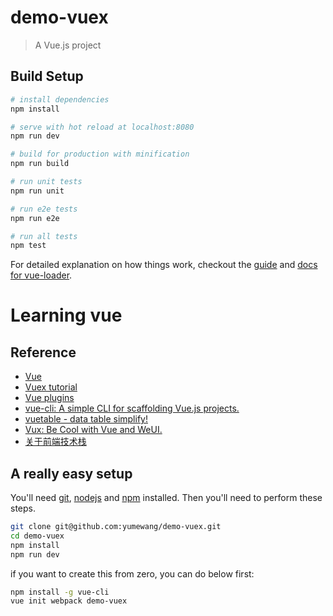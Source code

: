 # demo-vuex

> A Vue.js project

## Build Setup

``` bash
# install dependencies
npm install

# serve with hot reload at localhost:8080
npm run dev

# build for production with minification
npm run build

# run unit tests
npm run unit

# run e2e tests
npm run e2e

# run all tests
npm test
```

For detailed explanation on how things work, checkout the [guide](http://vuejs-templates.github.io/webpack/) and [docs for vue-loader](http://vuejs.github.io/vue-loader).

# Learning vue

## Reference

* [Vue](https://vuejs.org.cn/)
* [Vuex tutorial](http://vuex.vuejs.org/zh-cn/tutorial.html)
* [Vue plugins](https://vuejs.org.cn/guide/plugins.html)
* [vue-cli: A simple CLI for scaffolding Vue.js projects.](https://github.com/vuejs/vue-cli)
* [vuetable - data table simplify!](https://github.com/ratiw/vue-table)
* [Vux: Be Cool with Vue and WeUI.](https://github.com/airyland/vux)
* [关于前端技术栈](https://annatarhe.github.io/2016/01/10/)

## A really easy setup

You'll need [git](https://git-scm.com), [nodejs](https://nodejs.org/en/) and [npm](https://docs.npmjs.com) installed. Then you'll need to perform these steps.

```sh
git clone git@github.com:yumewang/demo-vuex.git
cd demo-vuex
npm install
npm run dev
```

if you want to create this from zero, you can do below first:

```sh
npm install -g vue-cli
vue init webpack demo-vuex
```
  